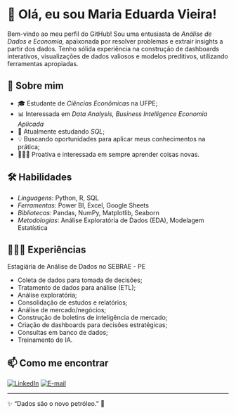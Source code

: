 # 👋 Olá, eu sou Maria Eduarda Vieira!

Bem-vindo ao meu perfil do GitHub! Sou uma entusiasta de *Análise de Dados e Economia*, apaixonada por resolver problemas e extrair insights a partir dos dados. Tenho sólida experiência na construção de dashboards interativos, visualizações de dados valiosos e modelos preditivos, utilizando ferramentas apropiadas.

## 🔎 Sobre mim
- 🎓 Estudante de *Ciências Econômicas* na UFPE;
- 📊 Interessada em *Data Analysis, Business Intelligence Economia Aplicada*
- 🚀 Atualmente estudando *SQL*;
- 💡 Buscando oportunidades para aplicar meus conhecimentos na prática;
- 👩🏽‍⚕️ Proativa e interessada em sempre aprender coisas novas.

## 🛠️ Habilidades
- *Linguagens*: Python, R, SQL
- *Ferramentas*: Power BI, Excel, Google Sheets
- *Bibliotecas*: Pandas, NumPy, Matplotlib, Seaborn
- *Metodologias*: Análise Exploratória de Dados (EDA), Modelagem Estatística

## 👩🏽‍💻 Experiências 
Estagiária de Análise de Dados no SEBRAE - PE
- Coleta de dados para tomada de decisões;
- Tratamento de dados para análise (ETL);
- Análise exploratória;
- Consolidação de estudos e relatórios;
- Análise de mercado/negócios;
- Construção de boletins de inteligência de mercado;
- Criação de dashboards para decisões estratégicas;
- Consultas em banco de dados;
- Treinamento de IA.

## 📫 Como me encontrar
[![LinkedIn](https://img.shields.io/badge/LinkedIn-000?style=for-the-badge&logo=linkedin&logoColor=blue)](https://www.linkedin.com/in/maria-eduarda-vieira-05a14322b) 
[![E-mail](https://img.shields.io/badge/E--mail-000?style=for-the-badge&logo=gmail&logoColor=red)](mailto:mariaeduardavieiraper@gmail.com)  

---

✨ “Dados são o novo petróleo.” 🚀
